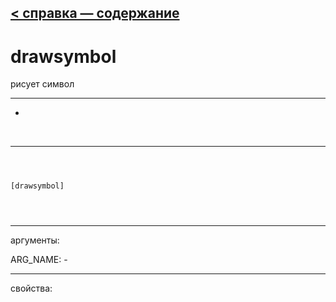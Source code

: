 [< справка — содержание](index.html)
---

# drawsymbol


рисует символ

---

-
<br>


---


```



[drawsymbol]


            
```

---
аргументы:

ARG_NAME: -<br>

---
свойства:


